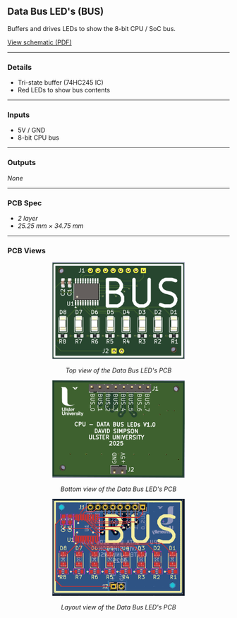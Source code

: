 ## Data Bus LED's (BUS)

Buffers and drives LEDs to show the 8-bit CPU / SoC bus.

[View schematic (PDF)](DATA_BUS_LEDs_schematic.pdf)

---

### Details

- Tri-state buffer (74HC245 IC)
- Red LEDs to show bus contents

---

### Inputs

- 5V / GND
- 8-bit CPU bus

---

### Outputs

*None*

---

### PCB Spec

- *2 layer*
- *25.25 mm × 34.75 mm*

---

### PCB Views

<p align="center">
  <img src="../../images/data_bus_leds_pcb_top.PNG" alt="BUS pcb top" width="300"/>
</p>
<p align="center"><em>Top view of the Data Bus LED's PCB</em></p>

<p align="center">
  <img src="../../images/data_bus_leds_pcb_bottom.PNG" alt="BUS pcb bottom" width="300"/>
</p>
<p align="center"><em>Bottom view of the Data Bus LED's PCB</em></p>

<p align="center">
  <img src="../../images/data_bus_leds_pcb_design.PNG" alt="BUS pcb design" width="300"/>
</p>
<p align="center"><em>Layout view of the Data Bus LED's PCB</em></p>

